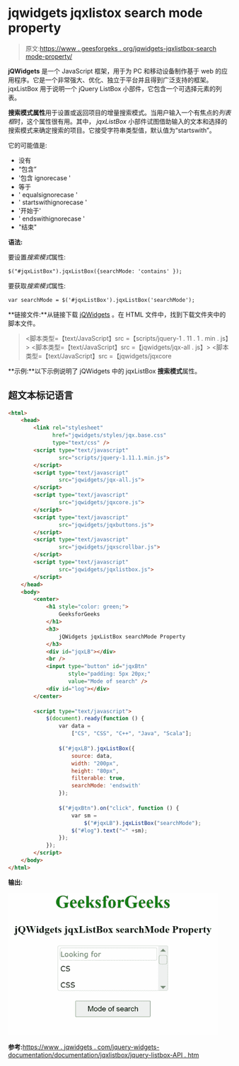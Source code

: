 # jqwidgets jqxlistox search mode property

> 原文:[https://www . geesforgeks . org/jqwidgets-jqxlistbox-search mode-property/](https://www.geeksforgeeks.org/jqwidgets-jqxlistbox-searchmode-property/)

**jQWidgets** 是一个 JavaScript 框架，用于为 PC 和移动设备制作基于 web 的应用程序。它是一个非常强大、优化、独立于平台并且得到广泛支持的框架。jqxListBox 用于说明一个 jQuery ListBox 小部件，它包含一个可选择元素的列表。

**搜索模式属性**用于设置或返回项目的增量搜索模式。当用户输入一个有焦点的*列表框*时，这个属性很有用。其中， *jqxListBox* 小部件试图借助输入的文本和选择的搜索模式来确定搜索的项目。它接受字符串类型值，默认值为“startswith”。

它的可能值是:

*   没有
*   “包含”
*   '包含 ignorecase '
*   等于
*   ' equalsignorecase '
*   ' startswithignorecase '
*   '开始于'
*   ' endswithignorecase '
*   "结束"

**语法:**

要设置*搜索模式*属性:

```html
$("#jqxListBox").jqxListBox({searchMode: 'contains' }); 
```

要获取*搜索模式*属性:

```html
var searchMode = $('#jqxListBox').jqxListBox('searchMode');  
```

**链接文件:**从链接下载 [jQWidgets](https://www.jqwidgets.com/download/) 。在 HTML 文件中，找到下载文件夹中的脚本文件。

> <link rel="”stylesheet”" href="”jqwidgets/styles/jqx.base.css”" type="”text/css”">
> <脚本类型=【text/JavaScript】src =【scripts/jquery-1 . 11 . 1 . min . js】></脚本>
> <脚本类型=【text/JavaScript】src =【jqwidgets/jqx-all . js】></脚本>
> <脚本类型=【text/JavaScript】src =【jqwidgets/jqxcore

**示例:**以下示例说明了 jQWidgets 中的 jqxListBox **搜索模式**属性。

## 超文本标记语言

```html
<html>
    <head>
        <link rel="stylesheet" 
              href="jqwidgets/styles/jqx.base.css" 
              type="text/css" />
        <script type="text/javascript"
                src="scripts/jquery-1.11.1.min.js">
        </script>
        <script type="text/javascript" 
                src="jqwidgets/jqx-all.js">
        </script>
        <script type="text/javascript" 
                src="jqwidgets/jqxcore.js">
        </script>
        <script type="text/javascript" 
                src="jqwidgets/jqxbuttons.js">
        </script>
        <script type="text/javascript" 
                src="jqwidgets/jqxscrollbar.js">
        </script>
        <script type="text/javascript" 
                src="jqwidgets/jqxlistbox.js">
        </script>
    </head>
    <body>
        <center>
            <h1 style="color: green;">
                GeeksforGeeks
            </h1>
            <h3>
                jQWidgets jqxListBox searchMode Property
            </h3>
            <div id="jqxLB"></div>
            <br />
            <input type="button" id="jqxBtn" 
                   style="padding: 5px 20px;" 
                   value="Mode of search" />
            <div id="log"></div>
        </center>

        <script type="text/javascript">
            $(document).ready(function () {
                var data = 
                    ["CS", "CSS", "C++", "Java", "Scala"];

                $("#jqxLB").jqxListBox({
                    source: data,
                    width: "200px",
                    height: "80px",
                    filterable: true,
                    searchMode: 'endswith'
                });

                $("#jqxBtn").on("click", function () {
                    var sm = 
                        $("#jqxLB").jqxListBox("searchMode");
                    $("#log").text("~" +sm);
                });
            });
        </script>
    </body>
</html>
```

**输出:**

![](img/2eb7e04076fb4bd3a089a119d840540c.png)

**参考:**[https://www . jqwidgets . com/jquery-widgets-documentation/documentation/jqxlistbox/jquery-listbox-API . htm](https://www.jqwidgets.com/jquery-widgets-documentation/documentation/jqxlistbox/jquery-listbox-api.htm)